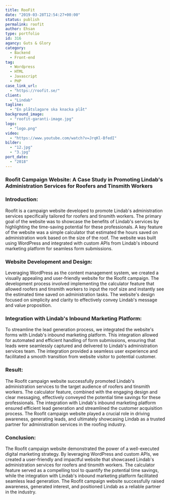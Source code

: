 ```yaml
---
title: RooFit
date: "2019-03-28T12:54:27+00:00"
status: publish
permalink: roofit
author: Ehsan
type: portfolio
id: 316
agancy: Guts & Glory
category:
  - Backend
  - Front-end
tag:
  - Wordpress
  - HTML
  - Javascript
  - PHP
case_link_url:
  - "https://roofit.se/"
client:
  - "Lindab"
tagline:
  - "En plåtslagare ska knacka plåt"
background_image:
  - "roofit-garanti-image.jpg"
logo:
  - "logo.png"
video:
  - "https://www.youtube.com/watch?v=JrqKl-BfedI"
bilder:
  - "12.jpg"
  - "3.jpg"
port_date:
  - "2018"
---
```


<h3>Roofit Campaign Website: A Case Study in Promoting Lindab's Administration Services for Roofers and Tinsmith Workers</h3>

  <h3>Introduction:</h3>
  <p>
    Roofit is a campaign website developed to promote Lindab's administration services specifically tailored for roofers and tinsmith workers. The primary goal of the website was to showcase the benefits of Lindab's services by highlighting the time-saving potential for these professionals. A key feature of the website was a simple calculator that estimated the hours saved on administration work based on the size of the roof. The website was built using WordPress and integrated with custom APIs from Lindab's inbound marketing platform for seamless form submissions.
  </p>

  <h3>Website Development and Design:</h3>
  <p>
    Leveraging WordPress as the content management system, we created a visually appealing and user-friendly website for the Roofit campaign. The development process involved implementing the calculator feature that allowed roofers and tinsmith workers to input the roof size and instantly see the estimated time saved on administration tasks. The website's design focused on simplicity and clarity to effectively convey Lindab's message and value proposition.
  </p>

  <h3>Integration with Lindab's Inbound Marketing Platform:</h3>
  <p>
    To streamline the lead generation process, we integrated the website's forms with Lindab's inbound marketing platform. This integration allowed for automated and efficient handling of form submissions, ensuring that leads were seamlessly captured and delivered to Lindab's administration services team. The integration provided a seamless user experience and facilitated a smooth transition from website visitor to potential customer.
  </p>

  <h3>Result:</h3>
  <p>
    The Roofit campaign website successfully promoted Lindab's administration services to the target audience of roofers and tinsmith workers. The calculator feature, combined with the engaging design and clear messaging, effectively conveyed the potential time savings for these professionals. The integration with Lindab's inbound marketing platform ensured efficient lead generation and streamlined the customer acquisition process. The Roofit campaign website played a crucial role in driving awareness, generating leads, and ultimately showcasing Lindab as a trusted partner for administration services in the roofing industry.
  </p>

  <h3>Conclusion:</h3>
  <p>
    The Roofit campaign website demonstrated the power of a well-executed digital marketing strategy. By leveraging WordPress and custom APIs, we created a user-friendly and impactful website that showcased Lindab's administration services for roofers and tinsmith workers. The calculator feature served as a compelling tool to quantify the potential time savings, while the integration with Lindab's inbound marketing platform facilitated seamless lead generation. The Roofit campaign website successfully raised awareness, generated interest, and positioned Lindab as a reliable partner in the industry.
  </p>
